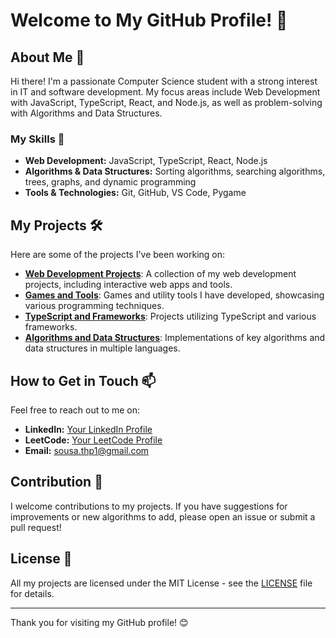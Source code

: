 # Welcome to My GitHub Profile! 🎉

## About Me 👋

Hi there! I'm a passionate Computer Science student with a strong interest in IT and software development. My focus areas include Web Development with JavaScript, TypeScript, React, and Node.js, as well as problem-solving with Algorithms and Data Structures.

### My Skills 🚀

- **Web Development:** JavaScript, TypeScript, React, Node.js
- **Algorithms & Data Structures:** Sorting algorithms, searching algorithms, trees, graphs, and dynamic programming
- **Tools & Technologies:** Git, GitHub, VS Code, Pygame

## My Projects 🛠️

Here are some of the projects I've been working on:

- **[Web Development Projects](https://github.com/username/web-development-projects)**: A collection of my web development projects, including interactive web apps and tools.
- **[Games and Tools](https://github.com/username/games-and-tools)**: Games and utility tools I have developed, showcasing various programming techniques.
- **[TypeScript and Frameworks](https://github.com/username/typescript-and-frameworks)**: Projects utilizing TypeScript and various frameworks.
- **[Algorithms and Data Structures](https://github.com/username/algorithms-and-data-structures)**: Implementations of key algorithms and data structures in multiple languages.

## How to Get in Touch 📫

Feel free to reach out to me on:

- **LinkedIn:** [Your LinkedIn Profile](https://linkedin.com/in/thiago-pereira-2227a12b8)
- **LeetCode:** [Your LeetCode Profile](https://leetcode.com/u/oZfOAzeUYc/)
- **Email:** sousa.thp1@gmail.com

## Contribution 🤝

I welcome contributions to my projects. If you have suggestions for improvements or new algorithms to add, please open an issue or submit a pull request!

## License 📜

All my projects are licensed under the MIT License - see the [LICENSE](LICENSE) file for details.

---

Thank you for visiting my GitHub profile! 😊
